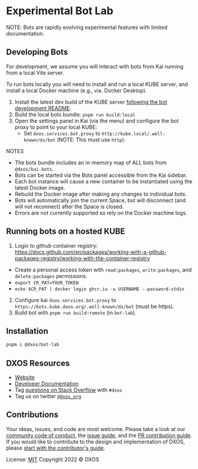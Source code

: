 # Experimental Bot Lab

NOTE: Bots are rapidly evolving experimental features with limited documentation.

## Developing Bots

For development, we assume you will interact with bots from Kai running from a local Vite server.

To run bots locally you will need to install and run a local KUBE server, and install a local Docker machine (e.g., via. Docker Desktop).

1. Install the latest dev build of the KUBE server [following the bot development README](https://github.com/dxos/kube/blob/main/docs/bot_development.md).
2. Build the local bots bundle: `pnpm run build:local`
3. Open the settings panel in Kai (via the menu) and configure the bot proxy to point to your local KUBE:
   - Set `dxos.services.bot.proxy` to `http://kube.local/.well-known/dx/bot` (NOTE: This must use `http`).

NOTES
- The bots bundle includes an in-memory map of ALL bots from `@dxos/kai-bots`.
- Bots can be started via the Bots panel accessible from the Kai sidebar.
- Each bot instance will cause a new container to be instantiated using the latest Docker image.
- Rebuild the Docker image after making any changes to individual bots.
- Bots will automatically join the current Space, but will disconnect (and will not reconnect) after the Space is closed.
- Errors are not currently supported so rely on the Docker machine logs.

## Running bots on a hosted KUBE

1. Login to github container registry: https://docs.github.com/en/packages/working-with-a-github-packages-registry/working-with-the-container-registry
  - Create a personal access token with `read:packages`, `write:packages`, and `delete:packages` permissions.
  - `export CR_PAT=YOUR_TOKEN`
  - `echo $CR_PAT | docker login ghcr.io -u USERNAME --password-stdin`
2. Configure kai `dxos.services.bot.proxy` to `https://bots.kube.dxos.org/.well-known/dx/bot` (must be https).
3. Build bot with `pnpm run build:remote` (in `bot-lab`).

## Installation

```bash
pnpm i @dxos/bot-lab
```

## DXOS Resources

- [Website](https://dxos.org)
- [Developer Documentation](https://docs.dxos.org)
- Tag [questions on Stack Overflow](https://stackoverflow.com/questions/tagged/dxos) with `#dxos`
- Tag us on twitter [`@dxos_org`](https://twitter.com/dxos_org)

## Contributions

Your ideas, issues, and code are most welcome. Please take a look at our [community code of conduct](https://github.com/dxos/dxos/blob/main/CODE_OF_CONDUCT.md), the [issue guide](https://github.com/dxos/dxos/blob/main/CONTRIBUTING.md#submitting-issues), and the [PR contribution guide](https://github.com/dxos/dxos/blob/main/CONTRIBUTING.md#submitting-prs). If you would like to contribute to the design and implementation of DXOS, please [start with the contributor's guide](https://github.com/dxos/dxos/blob/main/CONTRIBUTING.md).

License: [MIT](./LICENSE) Copyright 2022 © DXOS
